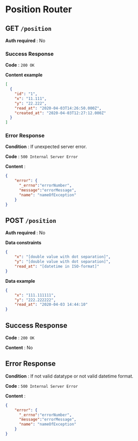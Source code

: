 # Position Router

## GET `/position`

**Auth required** : No

### Success Response

**Code** : `200 OK`

**Content example**

```json
[
  {
    "id": "1",
    "x": "11.111",
    "y": "22.222",
    "read_at": "2020-04-03T14:26:50.000Z",
    "created_at": "2020-04-03T12:27:12.000Z"
  }
]
```

### Error Response

**Condition** : If unexpected server error.

**Code** : `500 Internal Server Error`

**Content** :

```json
{
    "error": {
      "_errno":"errorNumber",
      "message":"errorMessage",
      "name": "nameOfException"
    }
}
```
## POST `/position`

**Auth required** : No

**Data constraints**

```json
{
    "x": "[double value with dot separation]",
    "y": "[double value with dot separation]",
    "read_at": "[datetime in ISO-format]"
}
```

**Data example**

```json
{
    "x": "111.111111",
    "y": "222.222222",
    "read_at": "2020-04-03 14:44:10"
}
```

## Success Response

**Code** : `200 OK`

**Content** : No

## Error Response

**Condition** : If not valid datatype or not valid datetime format.

**Code** : `500 Internal Server Error`

**Content** :

```json
{
    "error": {
      "_errno":"errorNumber",
      "message":"errorMessage",
      "name": "nameOfException"
    }
}
```
